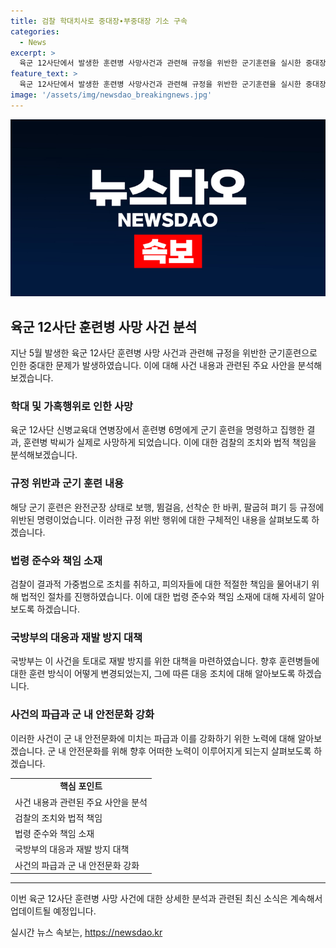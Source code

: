 ```yaml
---
title: 검찰 학대치사로 중대장∙부중대장 기소 구속
categories:
  - News
excerpt: >
  육군 12사단에서 발생한 훈련병 사망사건과 관련해 규정을 위반한 군기훈련을 실시한 중대장과 부대의 부중대장이 학대치사와 직권남용가혹행위 혐의로 구속기소됐다. 사망한 훈련병은 군기훈련 중 쓰러지자 신속한 응급조치를 받지 못하고 이틀 만에 사망했다. 경찰과 군부는 이 사건을 경찰에 넘겨 적극 수사 중이며, 국방부는 앞으로의 훈련병 군기훈련을 체계적으로 재조정할 예정이다.(cluster #3)
feature_text: >
  육군 12사단에서 발생한 훈련병 사망사건과 관련해 규정을 위반한 군기훈련을 실시한 중대장과 부대의 부중대장이 학대치사와 직권남용가혹행위 혐의로 구속기소됐다. 사망한 훈련병은 군기훈련 중 쓰러지자 신속한 응급조치를 받지 못하고 이틀 만에 사망했다. 경찰과 군부는 이 사건을 경찰에 넘겨 적극 수사 중이며, 국방부는 앞으로의 훈련병 군기훈련을 체계적으로 재조정할 예정이다.(cluster #3)
image: '/assets/img/newsdao_breakingnews.jpg'
---
```


<p><img src="/assets/img/newsdao_breakingnews.jpg" alt="implanttips 속보" /></p>

<h2 data-ke-size="size26">육군 12사단 훈련병 사망 사건 분석</h2>

<p data-ke-size="size16">지난 5월 발생한 육군 12사단 훈련병 사망 사건과 관련해 규정을 위반한 군기훈련으로 인한 중대한 문제가 발생하였습니다. 이에 대해 사건 내용과 관련된 주요 사안을 분석해보겠습니다.</p>

<h3><b>학대 및 가혹행위로 인한 사망</b></h3>

<p data-ke-size="size16">육군 12사단 신병교육대 연병장에서 훈련병 6명에게 군기 훈련을 명령하고 집행한 결과, 훈련병 박씨가 실제로 사망하게 되었습니다. 이에 대한 검찰의 조치와 법적 책임을 분석해보겠습니다.</p>

<h3><b>규정 위반과 군기 훈련 내용</b></h3>

<p data-ke-size="size16">해당 군기 훈련은 완전군장 상태로 보행, 뜀걸음, 선착순 한 바퀴, 팔굽혀 펴기 등 규정에 위반된 명령이었습니다. 이러한 규정 위반 행위에 대한 구체적인 내용을 살펴보도록 하겠습니다.</p>

<h3><b>법령 준수와 책임 소재</b></h3>

<p data-ke-size="size16">검찰이 결과적 가중범으로 조치를 취하고, 피의자들에 대한 적절한 책임을 물어내기 위해 법적인 절차를 진행하였습니다. 이에 대한 법령 준수와 책임 소재에 대해 자세히 알아보도록 하겠습니다.</p>

<h3><b>국방부의 대응과 재발 방지 대책</b></h3>

<p data-ke-size="size16">국방부는 이 사건을 토대로 재발 방지를 위한 대책을 마련하였습니다. 향후 훈련병들에 대한 훈련 방식이 어떻게 변경되었는지, 그에 따른 대응 조치에 대해 알아보도록 하겠습니다.</p>

<h3><b>사건의 파급과 군 내 안전문화 강화</b></h3>

<p data-ke-size="size16">이러한 사건이 군 내 안전문화에 미치는 파급과 이를 강화하기 위한 노력에 대해 알아보겠습니다. 군 내 안전문화를 위해 향후 어떠한 노력이 이루어지게 되는지 살펴보도록 하겠습니다.</p>

<table>
  <tr>
    <td style="text-align: center; height: 17px;"><b>핵심 포인트</b></td>
  </tr>
  <tr>
    <td>사건 내용과 관련된 주요 사안을 분석</td>
  </tr>
  <tr>
    <td>검찰의 조치와 법적 책임</td>
  </tr>
  <tr>
    <td>법령 준수와 책임 소재</td>
  </tr>
  <tr>
    <td>국방부의 대응과 재발 방지 대책</td>
  </tr>
  <tr>
    <td>사건의 파급과 군 내 안전문화 강화</td>
  </tr>
</table>

<hr>

<p data-ke-size="size16">이번 육군 12사단 훈련병 사망 사건에 대한 상세한 분석과 관련된 최신 소식은 계속해서 업데이트될 예정입니다.</p>
실시간 뉴스 속보는, <a href="https://newsdao.kr" rel="dofollow">https://newsdao.kr</a>


